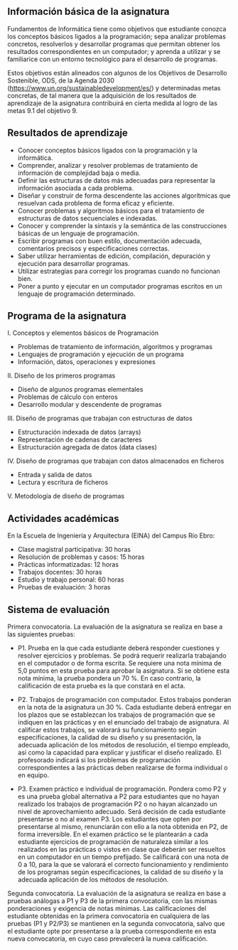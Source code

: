 ## Información básica de la asignatura

Fundamentos de Informática tiene como objetivos que estudiante conozca los conceptos básicos ligados a la programación; sepa analizar problemas concretos, resolverlos y desarrollar programas que permitan obtener los resultados correspondientes en un computador; y aprenda a utilizar y se familiarice con un entorno tecnológico para el desarrollo de programas.

Estos objetivos están alineados con algunos de los Objetivos de Desarrollo Sostenible, ODS, de la Agenda 2030 (https://www.un.org/sustainabledevelopment/es/) y determinadas metas concretas, de tal manera que la adquisición de los resultados de aprendizaje de la asignatura contribuirá en cierta medida al logro de las metas 9.1 del objetivo 9.

## Resultados de aprendizaje

- Conocer conceptos básicos ligados con la programación y la informática.
- Comprender, analizar y resolver problemas de tratamiento de información de complejidad baja o media.
- Definir las estructuras de datos más adecuadas para representar la información asociada a cada problema.
- Diseñar y construir de forma descendente las acciones algorítmicas que resuelvan cada problema de forma eficaz y eficiente.
- Conocer problemas y algoritmos básicos para el tratamiento de estructuras de datos secuenciales e indexadas.
- Conocer y comprender la sintaxis y la semántica de las construcciones básicas de un lenguaje de programación.
- Escribir programas con buen estilo, documentación adecuada, comentarios precisos y especificaciones correctas.
- Saber utilizar herramientas de edición, compilación, depuración y ejecución para desarrollar programas.
- Utilizar estrategias para corregir los programas cuando no funcionan bien.
- Poner a punto y ejecutar en un computador programas escritos en un lenguaje de programación determinado.

## Programa de la asignatura

I. Conceptos y elementos básicos de Programación
- Problemas de tratamiento de información, algoritmos y programas
- Lenguajes de programación y ejecución de un programa
- Información, datos, operaciones y expresiones

II. Diseño de los primeros programas
- Diseño de algunos programas elementales
- Problemas de cálculo con enteros
- Desarrollo modular y descendente de programas

III. Diseño de programas que trabajan con estructuras de datos
- Estructuración indexada de datos (arrays)
- Representación de cadenas de caracteres
- Estructuración agregada de datos (data clases)

IV. Diseño de programas que trabajan con datos almacenados en ficheros
- Entrada y salida de datos
- Lectura y escritura de ficheros 

V. Metodología de diseño de programas

## Actividades académicas

En la Escuela de Ingeniería y Arquitectura (EINA) del Campus Río Ebro:

- Clase magistral participativa: 30 horas
- Resolución de problemas y casos: 15 horas
- Prácticas informatizadas: 12 horas
- Trabajos docentes: 30 horas
- Estudio y trabajo personal: 60 horas
- Pruebas de evaluación: 3 horas

## Sistema de evaluación

Primera convocatoria. La evaluación de la asignatura se realiza en base a las siguientes pruebas:

- P1. Prueba en la que cada estudiante deberá responder cuestiones y resolver ejercicios y problemas. Se podrá requerir realizarla trabajando en el computador o de forma escrita. Se requiere una nota mínima de 5,0 puntos en esta prueba para aprobar la asignatura. Si se obtiene esta nota mínima, la prueba pondera un 70 %. En caso contrario, la calificación de esta prueba es la que constará en el acta.

- P2. Trabajos de programación con computador. Estos trabajos ponderan en la nota de la asignatura un 30 %. Cada estudiante deberá entregar en los plazos que se establezcan los trabajos de programación que se indiquen en las prácticas y en el enunciado del trabajo de asignatura. Al calificar estos trabajos, se valorará su funcionamiento según especificaciones, la calidad de su diseño y su presentación, la adecuada aplicación de los métodos de resolución, el tiempo empleado, así como la capacidad para explicar y justificar el diseño realizado. El profesorado indicará si los problemas de programación correspondientes a las prácticas deben realizarse de forma individual o en equipo. 

- P3. Examen práctico e individual de programación. Pondera como P2 y es una prueba global alternativa a P2 para estudiantes que no hayan realizado los trabajos de programación P2 o no hayan alcanzado un nivel de aprovechamiento adecuado. Será decisión de cada estudiante presentarse o no al examen P3. Los estudiantes que opten por presentarse al mismo, renunciarán con ello a la nota obtenida en P2, de forma irreversible. En el examen práctico se le plantearán a cada estudiante ejercicios de programación de naturaleza similar a los realizados en las prácticas o vistos en clase que deberán ser resueltos en un computador en un tiempo prefijado. Se calificará con una nota de 0 a 10, para la que se valorará el correcto funcionamiento y rendimiento de los programas según especificaciones, la calidad de su diseño y la adecuada aplicación de los métodos de resolución. 

Segunda convocatoria. La evaluación de la asignatura se realiza en base a pruebas análogas a P1 y P3 de la primera convocatoria, con las mismas ponderaciones y exigencia de notas mínimas. Las calificaciones del estudiante obtenidas en la primera convocatoria en cualquiera de las pruebas (P1 y P2/P3) se mantienen en la segunda convocatoria, salvo que el estudiante opte por presentarse a la prueba correspondiente en esta nueva convocatoria, en cuyo caso prevalecerá la nueva calificación.
